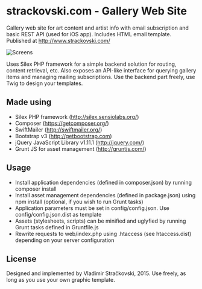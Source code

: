 strackovski.com - Gallery Web Site
=========
Gallery web site for art content and artist info with email subscription and basic REST API (used for iOS app). 
Includes HTML email template. Published at http://www.strackovski.com/

![Screens](http://www.envee.eu/projects/feats/ssg-git-feat.gif)

Uses Silex PHP framework for a simple backend solution for routing, content retrieval, etc. Also exposes an API-like interface for querying gallery items and managing mailing subscriptions. Use the backend part freely, use Twig to design your templates.

Made using
----
  * Silex PHP framework (http://silex.sensiolabs.org/)
  * Composer (https://getcomposer.org/)
  * SwiftMailer (http://swiftmailer.org/)
  * Bootstrap v3 (http://getbootstrap.com)
  * jQuery JavaScript Library v1.11.1 (http://jquery.com/)
  * Grunt JS for asset management (http://gruntjs.com/)

Usage
----
  * Install application dependencies (defined in composer.json) by running composer install
  * Install asset management dependencies (defined in package.json) using npm install (optional, if you wish to run Grunt tasks)
  * Application parameters must be set in config/config.json. Use config/config.json.dist as template
  * Assets (stylesheets, scripts) can be minified and uglyfied by running Grunt tasks defined in Gruntfile.js
  * Rewrite requests to web/index.php using .htaccess (see htaccess.dist) depending on your server configuration

License
----
Designed and implemented by Vladimir Stračkovski, 2015. Use freely, as long as you use your own
graphic template.
